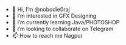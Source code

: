 - 👋 Hi, I’m @nobodie0raj
- 👀 I’m interested in GFX Designing
- 🌱 I’m currently learning Java/PHOTOSHOP
- 💞️ I’m looking to collaborate on Telegram
- 📫 How to reach me Nagpur

<!---
nobodie0raj/nobodie0raj is a ✨ special ✨ repository because its `README.md` (this file) appears on your GitHub profile.
You can click the Preview link to take a look at your changes.
--->
